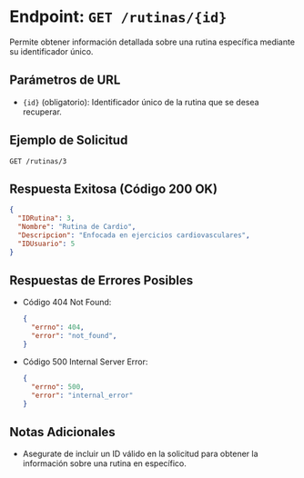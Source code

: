 # Endpoint: `GET /rutinas/{id}`

Permite obtener información detallada sobre una rutina específica mediante su identificador único.

## Parámetros de URL
- `{id}` (obligatorio): Identificador único de la rutina que se desea recuperar.

## Ejemplo de Solicitud
```http
GET /rutinas/3
```

## Respuesta Exitosa (Código 200 OK)
```json
{
  "IDRutina": 3,
  "Nombre": "Rutina de Cardio",
  "Descripcion": "Enfocada en ejercicios cardiovasculares",
  "IDUsuario": 5
}
```

## Respuestas de Errores Posibles
- Código 404 Not Found:

  ```json
  {
    "errno": 404,
    "error": "not_found",
  }
  ```

- Código 500 Internal Server Error:
  ```json
  {
    "errno": 500,
    "error": "internal_error"
  }
  ``` 

## Notas Adicionales

- Asegurate de incluir un ID válido en la solicitud para obtener la información sobre una rutina en específico.